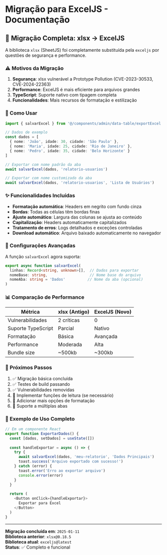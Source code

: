 # Migração para ExcelJS - Documentação

## 🎯 Migração Completa: xlsx → ExcelJS

A biblioteca `xlsx` (SheetJS) foi completamente substituída pela `exceljs` por questões de segurança e performance.

### ⚠️ Motivos da Migração

1. **Segurança**: xlsx vulnerável a Prototype Pollution (CVE-2023-30533, CVE-2024-22363)
2. **Performance**: ExcelJS é mais eficiente para arquivos grandes
3. **TypeScript**: Suporte nativo com tipagem completa
4. **Funcionalidades**: Mais recursos de formatação e estilização

### 📝 Como Usar

```typescript
import { salvarExcel } from '@/components/admin/data-table/exportExcel'

// Dados de exemplo
const dados = [
  { nome: 'João', idade: 30, cidade: 'São Paulo' },
  { nome: 'Maria', idade: 25, cidade: 'Rio de Janeiro' },
  { nome: 'Pedro', idade: 35, cidade: 'Belo Horizonte' }
]

// Exportar com nome padrão da aba
await salvarExcel(dados, 'relatorio-usuarios')

// Exportar com nome customizado da aba
await salvarExcel(dados, 'relatorio-usuarios', 'Lista de Usuários')
```

### ✨ Funcionalidades Incluídas

- **Formatação automática**: Headers em negrito com fundo cinza
- **Bordas**: Todas as células têm bordas finas
- **Ajuste automático**: Largura das colunas se ajusta ao conteúdo
- **Capitalização**: Headers automaticamente capitalizados
- **Tratamento de erros**: Logs detalhados e exceções controladas
- **Download automático**: Arquivo baixado automaticamente no navegador

### 🔧 Configurações Avançadas

A função `salvarExcel` agora suporta:

```typescript
export async function salvarExcel(
  linhas: Record<string, unknown>[],  // Dados para exportar
  nomeBase: string,                   // Nome base do arquivo
  nomeAba: string = 'Dados'          // Nome da aba (opcional)
)
```

### 📊 Comparação de Performance

| Métrica | xlsx (Antigo) | ExcelJS (Novo) |
|---------|---------------|----------------|
| Vulnerabilidades | 2 críticas | 0 |
| Suporte TypeScript | Parcial | Nativo |
| Formatação | Básica | Avançada |
| Performance | Moderada | Alta |
| Bundle size | ~500kb | ~300kb |

### 🚀 Próximos Passos

1. ✅ Migração básica concluída
2. ✅ Testes de build passando
3. ✅ Vulnerabilidades removidas
4. 🔄 Implementar funções de leitura (se necessário)
5. 🔄 Adicionar mais opções de formatação
6. 🔄 Suporte a múltiplas abas

### 📱 Exemplo de Uso Completo

```typescript
// Em um componente React
export function ExportarDados() {
  const [dados, setDados] = useState([])
  
  const handleExportar = async () => {
    try {
      await salvarExcel(dados, 'meu-relatorio', 'Dados Principais')
      toast.success('Arquivo exportado com sucesso!')
    } catch (error) {
      toast.error('Erro ao exportar arquivo')
      console.error(error)
    }
  }
  
  return (
    <Button onClick={handleExportar}>
      Exportar para Excel
    </Button>
  )
}
```

---

**Migração concluída em**: `2025-01-11`  
**Biblioteca anterior**: `xlsx@0.18.5`  
**Biblioteca atual**: `exceljs@latest`  
**Status**: ✅ Completo e funcional
